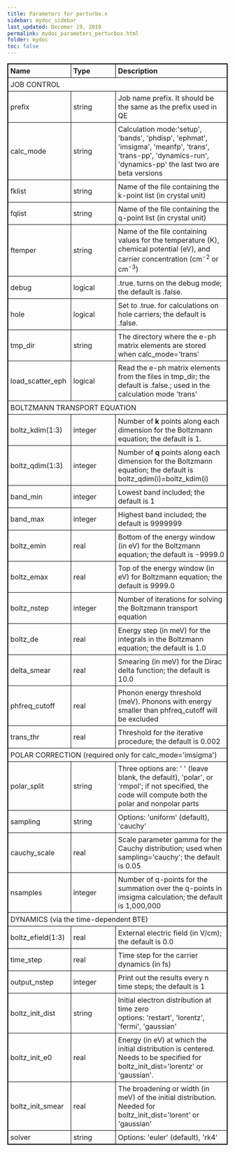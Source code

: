 ```yaml
---
title: Parameters for perturbo.x
sidebar: mydoc_sidebar
last_updated: Decemer 19, 2019
permalink: mydoc_parameters_perturbox.html
folder: mydoc
toc: false
---
```


<html>		
 <body>		

<style>
table, th, td {
  border: 1px solid black;
  border-collapse: collapse;
}
th, td {
  padding: 5px;
  text-align: left;    
}
</style>


<table style="width=600">
<!--<table style="text-align:center" width=600>-->
  <col width="150">
  <col width="150">
  <col width="300">

<tr>
    <th>Name</th>
    <th>Type</th>
    <th>Description</th>
  </tr>

  <tr>
      <td colspan="3" >JOB CONTROL</td>
  </tr>
  <tr>
      <td>prefix</td>
      <td>string</td>
      <td>Job name prefix. It should be the same as the prefix used in QE</td>
  </tr>
  <tr>
      <td>calc_mode</td>
      <td>string</td>
      <td>Calculation mode:'setup', 'bands', 'phdisp', 'ephmat', 'imsigma', 'meanfp', 'trans', 'trans-pp', 'dynamics-run', 'dynamics-pp' the last two are beta versions</td>
  </tr>
  <tr>
      <td>fklist</td>
      <td>string</td>
      <td>Name of the file containing the k-point list (in crystal unit)</td>
  </tr>
  <tr>
      <td>fqlist</td>
      <td>string</td>
      <td>Name of the file containing the q-point list (in crystal unit)</td>
  </tr>
  <tr>
      <td>ftemper</td>
      <td>string</td>
      <td>Name of the file containing values for the temperature (K), chemical potential (eV), and carrier concentration (cm<sup>-2</sup> or cm<sup>-3</sup>)</td>
  </tr>
  <tr>
      <td>debug</td>
      <td>logical</td>
      <td>.true. turns on the debug mode; the default is .false.</td>
  </tr>
  <tr>
      <td>hole</td>
      <td>logical</td>
      <td>Set to .true. for calculations on hole carriers; the default is .false.</td>
  </tr>
  <tr>
     <td>tmp_dir</td>
     <td>string</td>
     <td>The directory where the e-ph matrix elements are stored when calc_mode='trans'</td>
  </tr>
  <tr>
    <td>load_scatter_eph</td>
    <td>logical</td>
    <td>Read the e-ph matrix elements from the files in tmp_dir; the default is .false.; used in the calculation mode 'trans'</td>	
  </tr>
  <tr>
      <td colspan="3" >BOLTZMANN TRANSPORT EQUATION</td>
  </tr>
  <tr>
      <td>boltz_kdim(1:3)</td>
      <td>integer</td>
      <td>Number of <b>k</b> points along each dimension for the Boltzmann equation; the default is 1.</td>
  </tr>
  <tr>
      <td>boltz_qdim(1:3)</td>
      <td>integer</td>
      <td>Number of <b>q</b> points along each dimension for the Boltzmann equation; the default is boltz_qdim(i)=boltz_kdim(i)</td>
  </tr>
  <tr>
      <td>band_min</td>
      <td>integer</td>
      <td>Lowest band included; the default is 1</td>
  </tr>
  <tr>
      <td>band_max</td>
      <td>integer</td>
      <td>Highest band included; the default is 9999999</td>
  </tr>
  <tr>
      <td>boltz_emin</td>
      <td>real</td>
      <td>Bottom of the energy window (in eV) for the Boltzmann equation; the default is -9999.0</td>
  </tr>
  <tr>
      <td>boltz_emax</td>
      <td>real</td>
      <td>Top of the energy window (in eV) for Boltzmann equation; the default is 9999.0 </td>
  </tr>
  <tr>
      <td>boltz_nstep</td>
      <td>integer</td>
      <td>Number of iterations for solving the Boltzmann transport equation</td>
  </tr>
  <tr>
      <td>boltz_de</td>
      <td>real</td>
      <td>Energy step (in meV) for the integrals in the Boltzmann equation; the default is 1.0 </td>
  </tr>
  <tr>
      <td>delta_smear</td>
      <td>real</td>
      <td>Smearing (in meV) for the Dirac delta function; the default is 10.0</td>
  </tr>
  <tr>
      <td>phfreq_cutoff</td>
      <td>real</td>
      <td>Phonon energy threshold (meV). Phonons with energy smaller than phfreq_cutoff will be excluded</td>
  </tr>
  <tr>
      <td>trans_thr</td>
      <td>real</td>
      <td>Threshold for the iterative procedure; the default is 0.002</td>
  </tr>
  <tr> 
       <td colspan="3" >POLAR CORRECTION (required only for calc_mode='imsigma')</td>
  </tr>
  <tr>
       <td>polar_split</td>
       <td>string</td>
       <td>Three options are: ' ' (leave blank, the default), 'polar', or 'rmpol'; if not specified, the code will compute both the polar and nonpolar parts </td>
  </tr>
  <tr>
       <td>sampling</td>
       <td>string</td>
       <td>Options: 'uniform' (default), 'cauchy'</td>
  </tr>
  <tr>
       <td>cauchy_scale</td>
       <td>real</td>
       <td>Scale parameter gamma for the Cauchy distribution; used when sampling='cauchy'; the default is 0.05</td>
  </tr>
  <tr>
       <td>nsamples</td>
       <td>integer</td>
       <td>Number of q-points for the summation over the q-points in imsigma calculation; the default is 1,000,000</td>
  </tr>
  <tr>
       <td colspan="3" >DYNAMICS (via the time-dependent BTE) </td>
  </tr>
  <tr>
       <td>boltz_efield(1:3)</td>
       <td>real</td>
       <td>External electric field (in V/cm); the default is 0.0</td>
  </tr>
  <tr>
       <td>time_step</td>
       <td>real</td>
       <td>Time step for the carrier dynamics (in fs)</td>
  </tr>  
  <tr>
       <td>output_nstep</td>
       <td>integer</td>
       <td>Print out the results every n time steps; the default is 1</td>
  </tr>  
  <tr>
       <td>boltz_init_dist</td>
       <td>string</td>
       <td>Initial electron distribution at time zero <br>options: 'restart', 'lorentz', 'fermi', 'gaussian'</br></td> 
  </tr>
  <tr>
       <td>boltz_init_e0</td>
       <td>real</td>
       <td>Energy (in eV) at which the initial distribution is centered. Needs to be specified for boltz_init_dist='lorentz' or 'gaussian'.</td>
  </tr>  
  <tr>
       <td>boltz_init_smear</td>
       <td>real</td>
       <td>The broadening or width (in meV) of the initial distribution. Needed for boltz_init_dist='lorent' or 'gaussian'</td>
  </tr>
  <tr>
       <td>solver</td>
       <td>string</td>
       <td>Options: 'euler' (default), 'rk4'</td>
  </tr>  
</table>

 </body>	
</html>		
	

